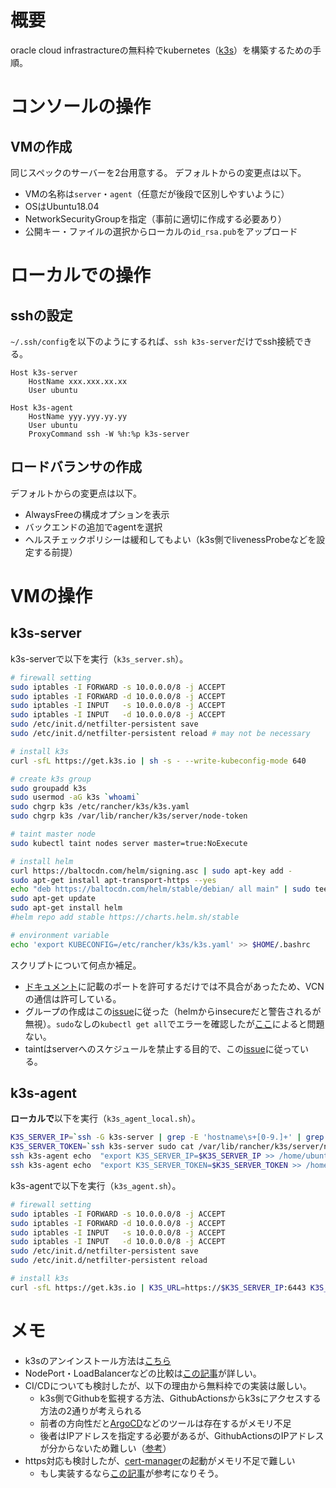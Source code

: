 # 概要
oracle cloud infrastractureの無料枠でkubernetes（[k3s](https://rancher.com/docs/k3s/latest/en/)）を構築するための手順。

# コンソールの操作
## VMの作成
同じスペックのサーバーを2台用意する。
デフォルトからの変更点は以下。

- VMの名称は`server`・`agent`（任意だが後段で区別しやすいように）
- OSはUbuntu18.04
- NetworkSecurityGroupを指定（事前に適切に作成する必要あり）
- 公開キー・ファイルの選択からローカルの`id_rsa.pub`をアップロード

# ローカルでの操作
## sshの設定
`~/.ssh/config`を以下のようにするれば、`ssh k3s-server`だけでssh接続できる。

```
Host k3s-server
    HostName xxx.xxx.xx.xx
    User ubuntu

Host k3s-agent
    HostName yyy.yyy.yy.yy
    User ubuntu
    ProxyCommand ssh -W %h:%p k3s-server
```

## ロードバランサの作成
デフォルトからの変更点は以下。

- AlwaysFreeの構成オプションを表示
- バックエンドの追加でagentを選択
- ヘルスチェックポリシーは緩和してもよい（k3s側でlivenessProbeなどを設定する前提）

# VMの操作
## k3s-server
k3s-serverで以下を実行（`k3s_server.sh`）。

```sh
# firewall setting
sudo iptables -I FORWARD -s 10.0.0.0/8 -j ACCEPT
sudo iptables -I FORWARD -d 10.0.0.0/8 -j ACCEPT
sudo iptables -I INPUT   -s 10.0.0.0/8 -j ACCEPT
sudo iptables -I INPUT   -d 10.0.0.0/8 -j ACCEPT
sudo /etc/init.d/netfilter-persistent save
sudo /etc/init.d/netfilter-persistent reload # may not be necessary

# install k3s
curl -sfL https://get.k3s.io | sh -s - --write-kubeconfig-mode 640

# create k3s group
sudo groupadd k3s
sudo usermod -aG k3s `whoami`
sudo chgrp k3s /etc/rancher/k3s/k3s.yaml
sudo chgrp k3s /var/lib/rancher/k3s/server/node-token

# taint master node
sudo kubectl taint nodes server master=true:NoExecute

# install helm
curl https://baltocdn.com/helm/signing.asc | sudo apt-key add -
sudo apt-get install apt-transport-https --yes
echo "deb https://baltocdn.com/helm/stable/debian/ all main" | sudo tee /etc/apt/sources.list.d/helm-stable-debian.list
sudo apt-get update
sudo apt-get install helm
#helm repo add stable https://charts.helm.sh/stable

# environment variable
echo 'export KUBECONFIG=/etc/rancher/k3s/k3s.yaml' >> $HOME/.bashrc
```

スクリプトについて何点か補足。
- [ドキュメント](https://rancher.com/docs/k3s/latest/en/installation/installation-requirements/#networking)に記載のポートを許可するだけでは不具合があったため、VCNの通信は許可している。
- グループの作成はこの[issue](https://github.com/rancher/k3s/issues/389)に従った（helmからinsecureだと警告されるが無視）。`sudo`なしの`kubectl get all`でエラーを確認したが[ここ](https://github.com/kubernetes/kubernetes/issues/94362)によると問題ない。
- taintはserverへのスケジュールを禁止する目的で、この[issue](https://github.com/rancher/k3s/issues/389)に従っている。

## k3s-agent
**ローカルで**以下を実行（`k3s_agent_local.sh`）。

```sh
K3S_SERVER_IP=`ssh -G k3s-server | grep -E 'hostname\s+[0-9.]+' | grep -o -E '[0-9.]+'`
K3S_SERVER_TOKEN=`ssh k3s-server sudo cat /var/lib/rancher/k3s/server/node-token`
ssh k3s-agent echo  "export K3S_SERVER_IP=$K3S_SERVER_IP >> /home/ubuntu/.bashrc"
ssh k3s-agent echo  "export K3S_SERVER_TOKEN=$K3S_SERVER_TOKEN >> /home/ubuntu/.bashrc"
```

k3s-agentで以下を実行（`k3s_agent.sh`）。

```sh
# firewall setting
sudo iptables -I FORWARD -s 10.0.0.0/8 -j ACCEPT
sudo iptables -I FORWARD -d 10.0.0.0/8 -j ACCEPT
sudo iptables -I INPUT   -s 10.0.0.0/8 -j ACCEPT
sudo iptables -I INPUT   -d 10.0.0.0/8 -j ACCEPT
sudo /etc/init.d/netfilter-persistent save
sudo /etc/init.d/netfilter-persistent reload

# install k3s
curl -sfL https://get.k3s.io | K3S_URL=https://$K3S_SERVER_IP:6443 K3S_TOKEN=$K3S_SERVER_TOKEN sh -
```

# メモ
- k3sのアンインストール方法は[こちら](https://rancher.com/docs/k3s/latest/en/installation/uninstall/)
- NodePort・LoadBalancerなどの比較は[この記事](https://www.thebookofjoel.com/bare-metal-kubernetes-ingress)が詳しい。
- CI/CDについても検討したが、以下の理由から無料枠での実装は厳しい。
    - k3s側でGithubを監視する方法、GithubActionsからk3sにアクセスする方法の2通りが考えられる
    - 前者の方向性だと[ArgoCD](https://argoproj.github.io/argo-cd/)などのツールは存在するがメモリ不足
    - 後者はIPアドレスを指定する必要があるが、GithubActionsのIPアドレスが分からないため難しい（[参考](https://github.com/rancher/k3s/issues/1381)）
- https対応も検討したが、[cert-manager](https://cert-manager.io/)の起動がメモリ不足で難しい
    - もし実装するなら[この記事](https://opensource.com/article/20/3/ssl-letsencrypt-k3s)が参考になりそう。

